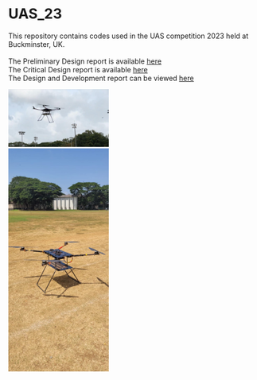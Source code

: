 # UAS_23

This repository contains codes used in the UAS competition 2023 held at Buckminster, UK. <br><br>
The Preliminary Design report is available [here](https://drive.google.com/file/d/1IweIVqIWs26V7tFNGgYfaNU3BFFy_wGf/view?usp=sharing) <br>
The Critical Design report is available [here](https://drive.google.com/file/d/1BMcQ285IUscpAYH66VHMYqh2ifiBRfOw/view?usp=sharing)<br>
The Design and Development report can be viewed [here](https://drive.google.com/file/d/12rdD1S4PJTSaEiEJUxnZFG0SkwkgYTT-/view?usp=sharing) <br>

<img src="/media/drone air.jpeg" width="40%" height="40%"/> <br>
<img  src="/media/drone ground.jpeg" width="40%" height="40%"/><br>
<br>


